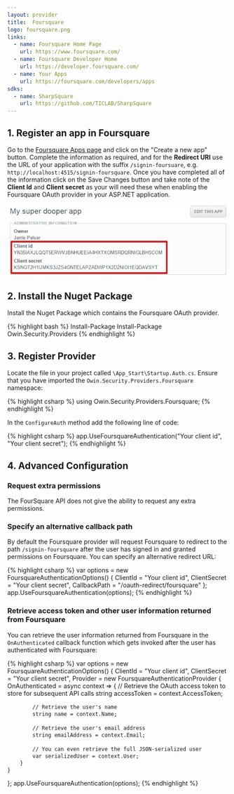 ```yaml
---
layout: provider
title:  Foursquare
logo: foursquare.png
links:
  - name: Foursquare Home Page
    url: https://www.foursquare.com/
  - name: Foursquare Developer Home
    url: https://developer.foursquare.com/
  - name: Your Apps
    url: https://foursquare.com/developers/apps
sdks:
  - name: SharpSquare
    url: https://github.com/TICLAB/SharpSquare
---
```


## 1. Register an app in Foursquare

Go to the [Foursquare Apps page](https://foursquare.com/developers/apps) and click on the "Create a new app" button. Complete the information as required, and for the **Redirect URI** use the URL of your application with the suffix `/signin-foursuare`, e.g. `http://localhost:4515/signin-foursquare`. Once you have completed all of the information click on the Save Changes button and take note of the  **Client Id** and **Client secret** as your will need these when enabling the Foursquare OAuth provider in your ASP.NET application.

![](/images/foursquare-app-key-and-secret.png)

## 2. Install the Nuget Package

Install the Nuget Package which contains the Foursquare OAuth provider.

{% highlight bash %}
Install-Package Install-Package Owin.Security.Providers
{% endhighlight %}

## 3. Register Provider

Locate the file in your project called `\App_Start\Startup.Auth.cs`. Ensure that you have imported the `Owin.Security.Providers.Foursquare` namespace:

{% highlight csharp %}
using Owin.Security.Providers.Foursquare;
{% endhighlight %}

In the `ConfigureAuth` method add the following line of code:

{% highlight csharp %}
app.UseFoursquareAuthentication("Your client id", "Your client secret");
{% endhighlight %}

## 4. Advanced Configuration

### Request extra permissions

The FourSquare API does not give the ability to request any extra permissions. 

### Specify an alternative callback path

By default the Foursquare provider will request Foursquare to redirect to the path `/signin-foursquare` after the user has signed in and granted permissions on Foursquare. You can specify an alternative redirect URL:

{% highlight csharp %}
var options = new FoursquareAuthenticationOptions()
{
    ClientId = "Your client id",
    ClientSecret = "Your client secret",
    CallbackPath = "/oauth-redirect/foursquare"
};
app.UseFoursquareAuthentication(options);
{% endhighlight %}

### Retrieve access token and other user information returned from Foursquare

You can retrieve the user information returned from Foursquare in the `OnAuthenticated` callback function which gets invoked after the user has authenticated with Foursquare:

{% highlight csharp %}
var options = new FoursquareAuthenticationOptions()
{
    ClientId = "Your client id",
    ClientSecret = "Your client secret",
    Provider = new FoursquareAuthenticationProvider
    {
        OnAuthenticated = async context =>
        {
            // Retrieve the OAuth access token to store for subsequent API calls
            string accessToken = context.AccessToken;

            // Retrieve the user's name
            string name = context.Name;

            // Retrieve the user's email address
            string emailAddress = context.Email;

            // You can even retrieve the full JSON-serialized user
            var serializedUser = context.User;
        }
    }
};
app.UseFoursquareAuthentication(options);
{% endhighlight %}
